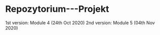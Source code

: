 # Repozytorium---Projekt
1st version: Module 4 (24th Oct 2020)
2nd version: Module 5 (04th Nov 2020)

